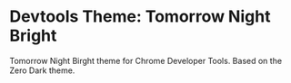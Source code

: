 Devtools Theme: Tomorrow Night Bright
=====================================

Tomorrow Night Birght theme for Chrome Developer Tools. Based on the Zero Dark theme.

